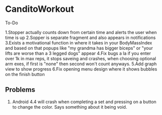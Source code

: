 # CanditoWorkout

To-Do

1.Stopper actually counts down from certain time and alerts the user when time is up
2.Sopper is separate fragment and also appears in notifications
3.Exists a motivational function in where it takes in your BodyMassIndex and based on that popups like "my grandma has bigger biceps" or "your lifts are worse than a 3 legged dogs" appear
4.Fix bugs a la if you enter over 1k in max reps, it stops saveing and crashes, when choosing optional arm exes, if first is "none" then second won't count anyways.
5.Add graph view to show progress
6.Fix opening menu design where it shows bubbles on the finish button

## Problems
1. Android 4.4 will crash when completing a set and pressing on a button to change the color. Says something about it being void.
